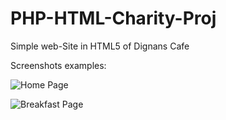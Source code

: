 # PHP-HTML-Charity-Proj

Simple web-Site in HTML5 of Dignans Cafe

Screenshots examples:

![Home Page](/screenshots/dignansHome.png?raw=true "Home Page")

![Breakfast Page](/screenshots/dignansBreakfast.png?raw=true "Breakfast Page")
